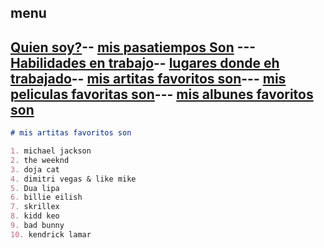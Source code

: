## menu 
## [Quien soy?](./quiensoy.md)-- [mis pasatiempos Son](./pasatiempos.md) ---[Habilidades en trabajo](./experiencia.md)-- [lugares donde eh trabajado](./lugares.md)-- [mis artitas favoritos son](./artistas.md)--- [mis peliculas favoritas son](./peliculas.md)--- [mis albunes favoritos son](./álbumes.md) 


```markdown
# mis artitas favoritos son 

1. michael jackson
2. the weeknd 
3. doja cat
4. dimitri vegas & like mike 
5. Dua lipa 
6. billie eilish 
7. skrillex 
8. kidd keo 
9. bad bunny
10. kendrick lamar
